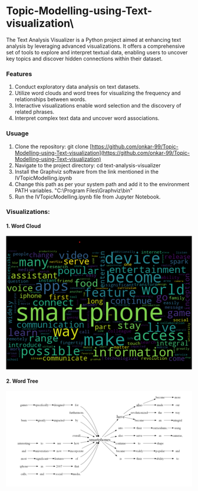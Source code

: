 # Topic-Modelling-using-Text-visualization\
The Text Analysis Visualizer is a Python project aimed at enhancing text analysis by leveraging advanced visualizations. It offers a comprehensive set of tools to explore and interpret textual data, enabling users to uncover key topics and discover hidden connections within their dataset.

### Features
1. Conduct exploratory data analysis on text datasets.
2. Utilize word clouds and word trees for visualizing the frequency and relationships between words.
3. Interactive visualizations enable word selection and the discovery of related phrases.
4. Interpret complex text data and uncover word associations.

### Usuage
1. Clone the repository: git clone [https://github.com/onkar-99/Topic-Modelling-using-Text-visualization](https://github.com/onkar-99/Topic-Modelling-using-Text-visualization)
2. Navigate to the project directory: cd text-analysis-visualizer
3. Install the Graphviz software from the link mentioned in the IVTopicModelling.ipynb
4. Change this path as per your system path and add it to the environment PATH variables.  "C:\Program Files\Graphviz\bin"
5. Run the IVTopicModelling.ipynb file from Jupyter Notebook. 

### Visualizations:
#### 1. Word Cloud
![Alt Text](wordcloud.png)

#### 2. Word Tree
![Alt Text](wordtree.png)
